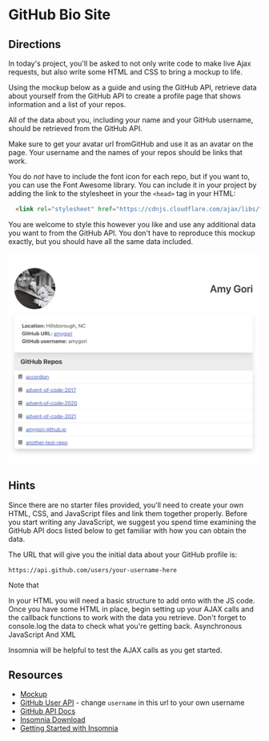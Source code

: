 # GitHub Bio Site

## Directions

In today's project, you'll be asked to not only write code to make live Ajax requests, but also write some HTML and CSS to bring a mockup to life.

Using the mockup below as a guide and using the GitHub API, retrieve data about yourself from the GitHub API to create a profile page that shows information and a list of your repos.

All of the data about you, including your name and your GitHub username, should be retrieved from the GitHub API.

Make sure to get your avatar url fromGitHub and use it as an avatar on the page. Your username and the names of your repos should be links that work.

You do _not_ have to include the font icon for each repo, but if you want to, you can use the Font Awesome library. You can include it in your project by adding the link to the stylesheet in your the `<head>` tag in your HTML:

```html
  <link rel="stylesheet" href="https://cdnjs.cloudflare.com/ajax/libs/font-awesome/6.0.0/css/all.min.css" />
```

You are welcome to style this however you like and use any additional data you want to from the GitHub API. You don't have to reproduce this mockup exactly, but you should have all the same data included.

![mockup.png](mockup.png)

## Hints

Since there are no starter files provided, you'll need to create your own HTML, CSS, and JavaScript files and link them together properly. Before you start writing any JavaScript, we suggest you spend time examining the GitHub API docs listed below to get familiar with how you can obtain the data.

The URL that will give you the initial data about your GitHub profile is:

```http
https://api.github.com/users/your-username-here
```
Note that

In your HTML you will need a basic structure to add onto with the JS code. Once you have some HTML in place, begin setting up your AJAX calls and the callback functions to work with the data you retrieve. Don't forget to console.log the data to check what you're getting back.
Asynchronous
JavaScript
And
XML

Insomnia will be helpful to test the AJAX calls as you get started.

## Resources

- [Mockup](mockup.png)
- [GitHub User API](https://api.github.com/users/username) - change `username` in this url to your own username
- [GitHub API Docs](https://docs.github.com/en/rest)
- [Insomnia Download](https://insomnia.rest/download)
- [Getting Started with Insomnia](https://support.insomnia.rest/article/11-getting-started)
